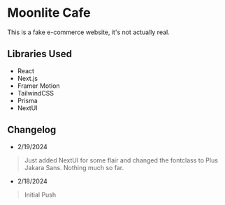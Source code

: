 # Moonlite Cafe

This is a fake e-commerce website, it's not actually real.

## Libraries Used

- React
- Next.js
- Framer Motion
- TailwindCSS
- Prisma
- NextUI

## Changelog

- 2/19/2024

> Just added NextUI for some flair and changed the fontclass to Plus Jakara Sans. Nothing much so far.

- 2/18/2024

> Initial Push
